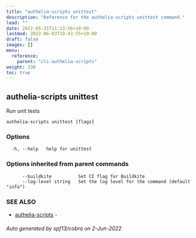 ```yaml
---
title: "authelia-scripts unittest"
description: "Reference for the authelia-scripts unittest command."
lead: ""
date: 2022-05-31T11:13:56+10:00
lastmod: 2022-06-03T10:43:55+10:00
draft: false
images: []
menu:
  reference:
    parent: "cli-authelia-scripts"
weight: 130
toc: true
---
```


## authelia-scripts unittest

Run unit tests

```
authelia-scripts unittest [flags]
```

### Options

```
  -h, --help   help for unittest
```

### Options inherited from parent commands

```
      --buildkite          Set CI flag for Buildkite
      --log-level string   Set the log level for the command (default "info")
```

### SEE ALSO

* [authelia-scripts](authelia-scripts.md)	 - 

###### Auto generated by spf13/cobra on 2-Jun-2022
